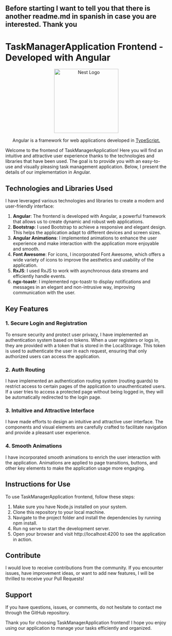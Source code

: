 ## Before starting I want to tell you that there is another readme.md in spanish in case you are interested. Thank you

# TaskManagerApplication Frontend - Developed with Angular

<p align="center">
  <a href="https://angular.io/" target="blank"><img src="https://upload.wikimedia.org/wikipedia/commons/c/cf/Angular_full_color_logo.svg" width="200" alt="Nest Logo" /></a>
</p>

  <p align="center">Angular is a framework for web applications developed in <a href="https://www.typescriptlang.org/" target="_blank">TypeScript.</a></p>
  
Welcome to the frontend of TaskManagerApplication! Here you will find an intuitive and attractive user experience thanks to the technologies and libraries that have been used. The goal is to provide you with an easy-to-use and visually pleasing task management application. Below, I present the details of our implementation in Angular.

## Technologies and Libraries Used
I have leveraged various technologies and libraries to create a modern and user-friendly interface:

1. **Angular**: The frontend is developed with Angular, a powerful framework that allows us to create dynamic and robust web applications.
2. **Bootstrap**: I used Bootstrap to achieve a responsive and elegant design. This helps the application adapt to different devices and screen sizes.
3. **Angular Animations**: I implemented animations to enhance the user experience and make interaction with the application more enjoyable and smooth.
4. **Font Awesome**: For icons, I incorporated Font Awesome, which offers a wide variety of icons to improve the aesthetics and usability of the application.
5. **RxJS**: I used RxJS to work with asynchronous data streams and efficiently handle events.
6. **ngx-toastr**: I implemented ngx-toastr to display notifications and messages in an elegant and non-intrusive way, improving communication with the user.

## Key Features
### 1. Secure Login and Registration
To ensure security and protect user privacy, I have implemented an authentication system based on tokens. When a user registers or logs in, they are provided with a token that is stored in the LocalStorage. This token is used to authenticate the user in each request, ensuring that only authorized users can access the application.

### 2. Auth Routing
I have implemented an authentication routing system (routing guards) to restrict access to certain pages of the application to unauthenticated users. If a user tries to access a protected page without being logged in, they will be automatically redirected to the login page.

### 3. Intuitive and Attractive Interface
I have made efforts to design an intuitive and attractive user interface. The components and visual elements are carefully crafted to facilitate navigation and provide a pleasant user experience.

### 4. Smooth Animations
I have incorporated smooth animations to enrich the user interaction with the application. Animations are applied to page transitions, buttons, and other key elements to make the application usage more engaging.

## Instructions for Use
To use TaskManagerApplication frontend, follow these steps:

1. Make sure you have Node.js installed on your system.
2. Clone this repository to your local machine.
3. Navigate to the project folder and install the dependencies by running npm install.
4. Run ng serve to start the development server.
5. Open your browser and visit http://localhost:4200 to see the application in action.

## Contribute
I would love to receive contributions from the community. If you encounter issues, have improvement ideas, or want to add new features, I will be thrilled to receive your Pull Requests!

## Support
If you have questions, issues, or comments, do not hesitate to contact me through the GitHub repository.

Thank you for choosing TaskManagerApplication frontend! I hope you enjoy using our application to manage your tasks efficiently and organized.
